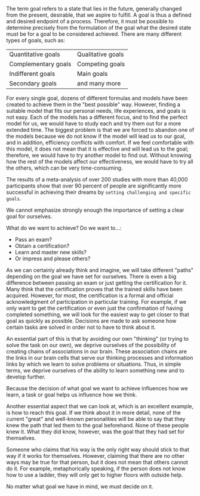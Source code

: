The term goal refers to a state that lies in the future, generally changed from the present, desirable, that we aspire to fulfill. A goal is thus a defined and desired endpoint of a process. Therefore, it must be possible to determine precisely from the formulation of the goal what the desired state must be for a goal to be considered achieved. There are many different types of goals, such as:

|                     |                   |
| ------------------- | ----------------- |
| Quantitative goals  | Qualitative goals |
| Complementary goals | Competing goals   |
| Indifferent goals   | Main goals        |
| Secondary goals     | and many more     |

For every single goal, dozens of different formulas and models have been created to achieve them in the "best possible" way. However, finding a suitable model that fits our personal needs, life experiences, and goals is not easy. Each of the models has a different focus, and to find the perfect model for us, we would have to study each and try them out for a more extended time. The biggest problem is that we are forced to abandon one of the models because we do not know if the model will lead us to our goal, and in addition, efficiency conflicts with comfort. If we feel comfortable with this model, it does not mean that it is effective and will lead us to the goal; therefore, we would have to try another model to find out. Without knowing how the rest of the models affect our effectiveness, we would have to try all the others, which can be very time-consuming.

The results of a meta-analysis of over 200 studies with more than 40,000 participants show that over 90 percent of people are significantly more successful in achieving their dreams by `setting challenging and specific goals`.

We cannot emphasize strongly enough the importance of setting a clear goal for ourselves.

What do we want to achieve? Do we want to...:

- Pass an exam?
- Obtain a certification?
- Learn and master new skills?
- Or impress and please others?

As we can certainly already think and imagine, we will take different "paths" depending on the goal we have set for ourselves. There is even a big difference between passing an exam or just getting the certification for it. Many think that the certification proves that the trained skills have been acquired. However, for most, the certification is a formal and official acknowledgment of participation in particular training. For example, if we only want to get the certification or even just the confirmation of having completed something, we will look for the easiest way to get closer to that goal as quickly as possible. Decisions are made to ask someone how certain tasks are solved in order not to have to think about it.

An essential part of this is that by avoiding our own "thinking" (or trying to solve the task on our own), we deprive ourselves of the possibility of creating chains of associations in our brain. These association chains are the links in our brain cells that serve our thinking processes and information links by which we learn to solve problems or situations. Thus, in simple terms, we deprive ourselves of the ability to learn something new and to develop further.

Because the decision of what goal we want to achieve influences how we learn, a task or goal helps us influence how we think.

Another essential aspect that we can look at, which is an excellent example, is how to reach this goal. If we think about it in more detail, none of the current "great" and well-known personalities will be able to say that they knew the path that led them to the goal beforehand. None of these people knew it. What they did know, however, was the goal that they had set for themselves.

Someone who claims that his way is the only right way should stick to that way if it works for themselves. However, claiming that there are no other ways may be true for that person, but it does not mean that others cannot do it. For example, metaphorically speaking, if the person does not know how to use a ladder, they will only get to higher floors with outside help.

No matter what goal we have in mind, we must decide on it.